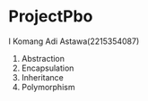 # ProjectPbo
I Komang Adi Astawa(2215354087)

1. Abstraction
2. Encapsulation
3. Inheritance
4. Polymorphism